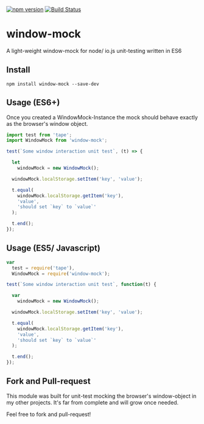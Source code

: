 [![npm version](https://badge.fury.io/js/window-mock.svg)](http://badge.fury.io/js/window-mock) [![Build Status](https://travis-ci.org/sbstnmsch/window-mock.svg?branch=master)](https://travis-ci.org/sbstnmsch/window-mock)

# window-mock
A light-weight window-mock for node/ io.js unit-testing written in ES6


## Install
```shell
npm install window-mock --save-dev
```

## Usage (ES6+)
Once you created a WindowMock-Instance the mock should behave exactly as the
browser's window object.

```javascript
import test from 'tape';
import WindowMock from 'window-mock';

test(`Some window interaction unit test`, (t) => {

  let
    windowMock = new WindowMock();

  windowMock.localStorage.setItem('key', 'value');

  t.equal(
    windowMock.localStorage.getItem('key'),
    'value',
    'should set `key` to `value`'
  );

  t.end();
});
```

## Usage (ES5/ Javascript)
```javascript
var
  test = require('tape'),
  WindowMock = require('window-mock');

test(`Some window interaction unit test`, function(t) {

  var
    windowMock = new WindowMock();

  windowMock.localStorage.setItem('key', 'value');

  t.equal(
    windowMock.localStorage.getItem('key'),
    'value',
    'should set `key` to `value`'
  );

  t.end();
});
```

## Fork and Pull-request
This module was built for unit-test mocking the browser's window-object in
my other projects. It's far from complete and will grow once needed.

Feel free to fork and pull-request!
